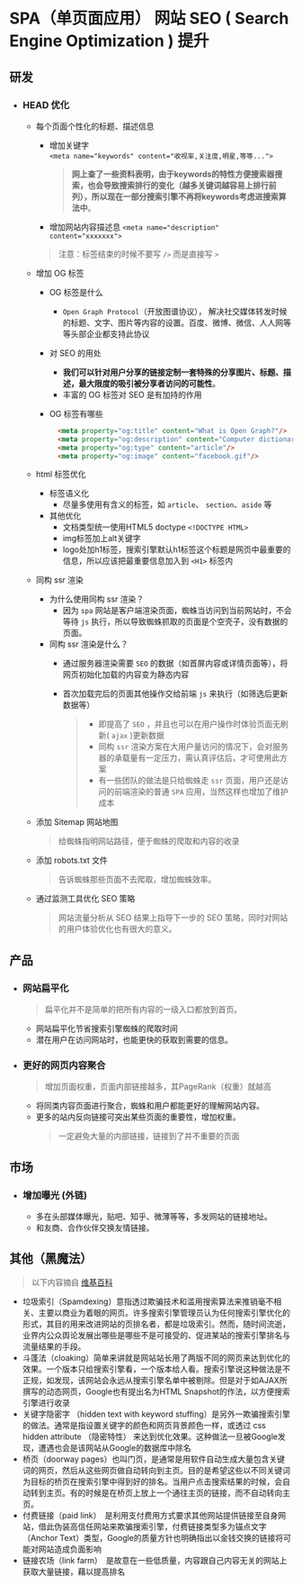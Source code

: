 # SPA（单页面应用） 网站 SEO ( Search Engine Optimization ) 提升
## 研发
  + ### HEAD 优化
    - 每个页面个性化的标题、描述信息
      + 增加关键字  
        `<meta name="keywords" content="收视率,关注度,明星,等等...">`
        > **网上查了一些资料表明，由于keywords的特性方便搜索器搜索，也会导致搜索排行的变化（越多关键词越容易上排行前列），所以现在一部分搜索引擎不再将keywords考虑进搜索算法中**。
      
      + 增加网站内容描述息
      `<meta name="description" content="xxxxxxx">`

      > 注意：标签结束的时候不要写 `/>` 而是直接写 `>`
    
    - 增加 OG 标签 
      + OG 标签是什么  
        - `Open Graph Protocol`（开放图谱协议）， 解决社交媒体转发时候的标题、文字、图片等内容的设置。百度、微博、微信、人人网等等头部企业都支持此协议
      
      + 对 SEO 的用处
        - **我们可以针对用户分享的链接定制一套特殊的分享图片、标题、描述，最大限度的吸引被分享者访问的可能性**。
        - 丰富的 OG 标签对 SEO 是有加持的作用
      
      + OG 标签有哪些
        ```html
          <meta property="og:title" content="What is Open Graph?"/>
          <meta property="og:description" content="Computer dictionary definition for what Open Graph means including related links, information, and terms."/>
          <meta property="og:type" content="article"/>
          <meta property="og:image" content="facebook.gif"/>
        ```
    - html 标签优化
      + 标签语义化
        + 尽量多使用有含义的标签，如 `article`、 `section`、`aside` 等
      + 其他优化
        - 文档类型统一使用HTML5 doctype `<!DOCTYPE HTML>`
        - img标签加上alt关键字
        - logo处加h1标签，搜索引擎默认h1标签这个标题是网页中最重要的信息，所以应该把最重要信息加入到 `<H1>` 标签内

    - 同构 ssr 渲染
      + 为什么使用同构 ssr 渲染？
        - 因为 `spa` 网站是客户端渲染页面，蜘蛛当访问到当前网站时，不会等待 `js` 执行，所以导致蜘蛛抓取的页面是个空壳子，没有数据的页面。
      + 同构 ssr 渲染是什么？
        - 通过服务器渲染需要 `SEO` 的数据（如首屏内容或详情页面等），将网页初始化加载的内容变为静态内容
        - 首次加载完后的页面其他操作交给前端 `js` 来执行（如筛选后更新数据等）

          > + 即提高了 `SEO` ，并且也可以在用户操作时体验页面无刷新( `ajax` )更新数据
          > + 同构 `ssr` 渲染方案在大用户量访问的情况下，会对服务器的承载量有一定压力，需认真评估后，才可使用此方案
          > + 有一些团队的做法是只给蜘蛛走 `ssr` 页面，用户还是访问的前端渲染的普通 `SPA` 应用，当然这样也增加了维护成本
      
    - 添加 Sitemap 网站地图
      > 给蜘蛛指明网站路径，便于蜘蛛的爬取和内容的收录

    - 添加 robots.txt 文件
      > 告诉蜘蛛那些页面不去爬取，增加蜘蛛效率。

    - 通过监测工具优化 SEO 策略
      > 网站流量分析从 SEO 结果上指导下一步的 SEO 策略，同时对网站的用户体验优化也有很大的意义。

## 产品
  + ### 网站扁平化
    > 扁平化并不是简单的把所有内容的一级入口都放到首页。
    - 网站扁平化节省搜索引擎蜘蛛的爬取时间
    - 潜在用户在访问网站时，也能更快的获取到需要的信息。
  + ### 更好的网页内容聚合
    > 增加页面权重，页面内部链接越多，其PageRank（权重）就越高
    + 将同类内容页面进行聚合，蜘蛛和用户都能更好的理解网站内容。
    + 更多的站内反向链接可突出某些页面的重要性，增加权重。
      > 一定避免大量的内部链接，链接到了并不重要的页面

## 市场
  + ### 增加曝光 (外链)
    - 多在头部媒体曝光，贴吧、知乎、微薄等等，多发网站的链接地址。
    - 和友商、合作伙伴交换友情链接。
    
## 其他（黑魔法）
  > 以下内容摘自 [维基百科](https://zh.wikipedia.org/wiki/%E6%90%9C%E5%B0%8B%E5%BC%95%E6%93%8E%E6%9C%80%E4%BD%B3%E5%8C%96)
  + 垃圾索引（Spamdexing）意指透过欺骗技术和滥用搜索算法来推销毫不相关、主要以商业为着眼的网页。许多搜索引擎管理员认为任何搜索引擎优化的形式，其目的用来改进网站的页排名者，都是垃圾索引。然而，随时间流逝，业界内公众舆论发展出哪些是哪些不是可接受的、促进某站的搜索引擎排名与流量结果的手段。
  + 斗蓬法（cloaking）简单来讲就是网站站长用了两版不同的网页来达到优化的效果。一个版本只给搜索引擎看，一个版本给人看。搜索引擎说这种做法是不正规，如发现，该网站会永远从搜索引擎名单中被剔除。但是对于如AJAX所撰写的动态网页，Google也有提出名为HTML Snapshot的作法，以方便搜索引擎进行收录
  + 关键字隐密字 （hidden text with keyword stuffing）是另外一欺骗搜索引擎的做法。通常是指设置关键字的颜色和网页背景颜色一样，或透过 css hidden attribute （隐密特性） 来达到优化效果。这种做法一旦被Google发现，遭遇也会是该网站从Google的数据库中除名
  + 桥页（doorway pages）也叫门页，是通常是用软件自动生成大量包含关键词的网页，然后从这些网页做自动转向到主页。目的是希望这些以不同关键词为目标的桥页在搜索引擎中得到好的排名。当用户点击搜索结果的时候，会自动转到主页。有的时候是在桥页上放上一个通往主页的链接，而不自动转向主页。
  + 付费链接（paid link）　是利用支付费用方式要求其他网站提供链接至自身网站，借此伪装高信任网站来欺骗搜索引擎，付费链接类型多为锚点文字（Anchor Text）类型，Google的质量方针也明确指出以金钱交换的链接将可能对网站造成负面影响
  + 链接农场（link farm）　是故意在一些低质量，内容跟自己内容无关的网站上获取大量链接，藉以提高排名
